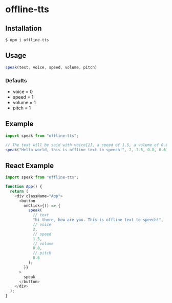 # offline-tts

## Installation
```
$ npm i offline-tts
```

## Usage
```js
speak(text, voice, speed, volume, pitch)

```
### Defaults
- voice = 0
- speed = 1
- volume = 1
- pitch = 1

## Example
```js
import speak from "offline-tts";

// The text will be said with voice[2], a speed of 1.5, a volume of 0.8 and a pitch of 0.6
speak("Hello world, this is offline text to speech!", 2, 1.5, 0.8, 0.6);

```

## React Example
```js
import speak from "offline-tts";

function App() {
  return (
    <div className="App">
      <button
        onClick={() => {
          speak(
          	// text
            "hi there, how are you. This is offline text to speech!",
            // voice
            2,
            // speed
            1.5,
            // volume
            0.8,
            // pitch
            0.6
          );
        }}
      >
        speak
      </button>
    </div>
  );
}
```